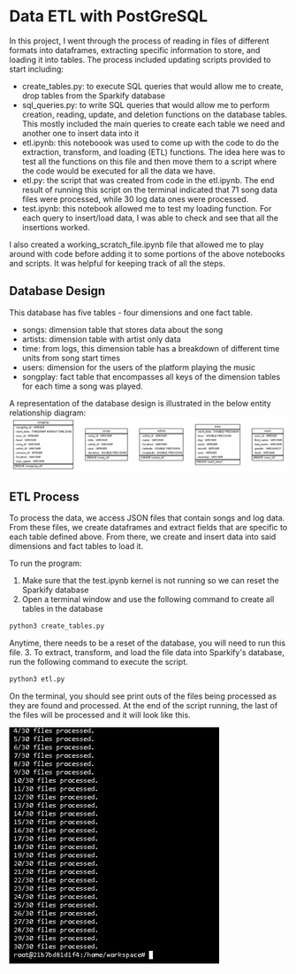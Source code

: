 # Data ETL with PostGreSQL

In this project, I went through the process of reading in files of different formats into dataframes, extracting specific information to store, and loading it into tables. The process included updating scripts provided to start including:

- create_tables.py: to execute SQL queries that would allow me to create, drop tables from the Sparkify database
- sql_queries.py: to write SQL queries that would allow me to perform creation, reading, update, and deletion functions on the database tables. This mostly included the main queries to create each table we need and another one to insert data into it
- etl.ipynb: this noteboook was used to come up with the code to do the extraction, transform, and loading (ETL) functions. The idea here was to test all the functions on this file and then move them to a script where the code would be executed for all the data we have.
- etl.py: the script that was created from code in the etl.ipynb. The end result of running this script on the terminal indicated that 71 song data files were processed, while 30 log data ones were processed.
- test.ipynb: this notebook allowed me to test my loading function. For each query to insert/load data, I was able to check and see that all the insertions worked.

I also created a working_scratch_file.ipynb file that allowed me to play around with code before adding it to some portions of the above notebooks and scripts. It was helpful for keeping track of all the steps.

## Database Design

This database has five tables - four dimensions and one fact table.

- songs: dimension table that stores data about the song
- artists: dimension table with artist only data
- time: from logs, this dimension table has a breakdown of different time units from song start times
- users: dimension for the users of the platform playing the music
- songplay: fact table that encompasses all keys of the dimension tables for each time a song was played.

A representation of the database design is illustrated in the below entity relationship diagram:
![a screenshot of the database design diagram](sparkifydb_erd.png)

## ETL Process

To process the data, we access JSON files that contain songs and log data. From these files, we create dataframes and extract fields that are specific to each table defined above. From there, we create and insert data into said dimensions and fact tables to load it.

To run the program:

1. Make sure that the test.ipynb kernel is not running so we can reset the Sparkify database
2. Open a terminal window and use the following command to create all tables in the database

```sh
python3 create_tables.py
```

  Anytime, there needs to be a reset of the database, you will need to run this file.
3. To extract, transform, and load the file data into Sparkify's database, run the following command to execute the script.

```sh
python3 etl.py
```

  On the terminal, you should see print outs of the files being processed as they are found and processed. At the end of the script running, the last of the files will be processed and it will look like this.
  
  ![a screenshot of the end of the commands running in the terminal](terminal_complete.png)
